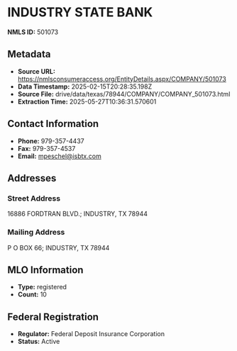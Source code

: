 # INDUSTRY STATE BANK

**NMLS ID:** 501073

## Metadata
- **Source URL:** https://nmlsconsumeraccess.org/EntityDetails.aspx/COMPANY/501073
- **Data Timestamp:** 2025-02-15T20:28:35.198Z
- **Source File:** drive/data/texas/78944/COMPANY/COMPANY_501073.html
- **Extraction Time:** 2025-05-27T10:36:31.570601

## Contact Information
- **Phone:** 979-357-4437
- **Fax:** 979-357-4537
- **Email:** mpeschel@isbtx.com

## Addresses
### Street Address
16886 FORDTRAN BLVD.; INDUSTRY, TX 78944

### Mailing Address
P O BOX 66; INDUSTRY, TX 78944

## MLO Information
- **Type:** registered
- **Count:** 10

## Federal Registration
- **Regulator:** Federal Deposit Insurance Corporation
- **Status:** Active
